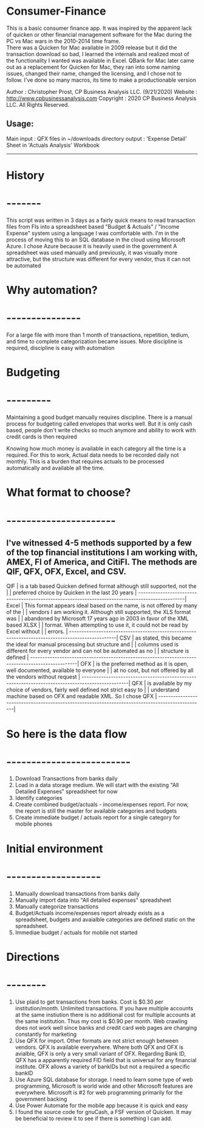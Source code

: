# Consumer-Finance
This is a basic consumer finance app.  It was inspired by the apparent lack of quicken or other financial management software for the Mac during the PC vs Mac wars in the 2010-2014 time frame.  
There was a Quicken for Mac available in 2009 release but it did the transaction download so bad, I learned the internals and realized most of the functionality I wanted was available
in Excel. QBank for Mac later came out as a replacement for Quicken for Mac, they ran into some naming issues, changed their name, changed the licensing, and I chose not to follow. 
I've done so many macros, its time to make a productionable version

 Author    : Christopher Prost, CP Business Analysis LLC. (9/21/2020)
 Website   : http://www.cpbusinessanalysis.com
 Copyright : 2020 CP Business Analysis LLC.  All Rights Reserved.


 Usage:
 ------
 Main
     input : QFX files in ~/downloads directory
    output : 'Expense Detail' Sheet in 'Actuals Analysis' Workbook

---------------------------------------------------------------------------------------
# History
# -------
 This script was written in 3 days as a fairly quick means to read transaction files from FIs
 into a spreadsheet based "Budget & Actuals" / "Income Expense" system using a
 language I was comfortable with. I'm in the process of moving this to an SQL database in the cloud
 using Microsoft Azure.  I chose Azure because it is heavily used in the government
 A spreadsheet was used manually and previously, it was visually more attractive, but the structure
 was different for every vendor, thus it can not be automated

# Why automation?
# ---------------
 For a large file with more than 1 month of transactions, repetition, tedium, and time to complete
 categorization became issues. More discipline is required, discipline is easy with automation

# Budgeting
#  ---------
 Maintaining a good budget manually requires discipline.  There is a manual process for budgeting
 called envelopes that works well.  But it is only cash based, people don't write checks so much
 anymore and ability to work with credit cards is then required

 Knowing how much money is available in each category all the time is a required.
 For this to work, Actual data needs to be recorded daily not monthly.  This is a burden that requires
 actuals to be processed automatically and available all the time.

# What format to choose?
# ----------------------
 I've witnessed 4-5 methods supported by a few of the top financial institutions I am working with, AMEX,
 FI of America, and CitiFI.  The methods are QIF, QFX, OFX, Excel, and CSV.
 -------------------------------------------------------------------------------------------------
 QIF            |  is a tab based Quicken defined format although still supported, not the        |
                |  preferred choice by Quicken in the last 20 years                               |
 -------------------------------------------------------------------------------------------------|
 Excel          |  This format appears ideal based on the name, is not offered by many of the     |
                |  vendors I am working it.  Although still supported, the XLS format was         |
                |  abandoned by Microsoft 17 years ago in 2003 in favor of the XML based XLSX     |
                |  format. When attempting to use it, it could not be read by Excel without       |
                |  errors.                                                                        |
 -------------------------------------------------------------------------------------------------|
 CSV            |  as stated, this became the ideal for manual processing but structure and       |
                |  columns used is different for every vendor and can not be automated as no      |
                |  structure is defined                                                           |
 -------------------------------------------------------------------------------------------------|
 OFX            |  is the preferred method as it is open, well documented, available to everyone  |
                |  at no cost, but not offered by all the vendors without request                 |
 -------------------------------------------------------------------------------------------------|
 QFX            |  is available by my choice of vendors, fairly well defined not strict easy to   |
                |  understand machine based on OFX and readable XML.  So I chose QFX              |
 -------------------------------------------------------------------------------------------------|
# So here is the data flow
# -------------------------
1. Download Transactions from banks daily
2. Load in a data storage medium.  We will start with the existing "All Detailed Expenses" spreadsheet for now
3. Identify categories
4. Create combined budget/actuals - income/expenses report. For now, the report is still the master for available categories and budgets
5. Create immediate budget / actuals report for a single category for mobile phones

# Initial environment
# -------------------
1. Manually download transactions from banks daily
2. Manually import data into "All detailed expenses" spreadsheet
3. Manually categorize transactions
4. Budget/Actuals income/expenses report already exists as a spreadsheet, budgets and avaialble categories are defined static on the spreadsheet.
5. Immediae budget / actuals for mobile not started

# Directions
# --------
1. Use plaid to get transactions from banks.  Cost is $0.30 per institution/month.  Unlimited transactions.  If you have multiple accounts at the same instiution 
there is no additional cost for multiple accounts at the same institution. Thus my cost is $0.90 per month.  Web crawling does not work well since banks and credit 
card web pages are changing constantly for marketing
2. Use QFX for import.  Other formats are not strict enough between vendors.  QFX is available everywhere.  Where both QFX and OFX is avialble, QFX is only a very small variant 
of OFX.  Regarding Bank ID, QFX has a apparently required FID field that is universal for any financial institute. OFX allows a variety of bankIDs but not a required a specific 
bankID
3. Use Azure SQL database for storage.  I need to learn some type of web programming, Microsoft is world wide and other Microsoft features are everywhere. Microsoft is #2 for web programming primarily 
for the government backing
4. Use Power Automate for the mobile app because it is quick and easy
5.  I found the source code for gnuCash, a FSF version of Quicken.  It may be beneficial to review it to see if there is something I can add.
